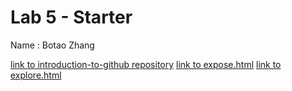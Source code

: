 # Lab 5 - Starter

Name : Botao Zhang

[link to introduction-to-github repository](https://github.com/BZhang-ucsd/introduction-to-github)
[link to expose.html](https://bzhang-ucsd.github.io/Lab5_Starter/expose.html)
[link to explore.html](https://bzhang-ucsd.github.io/Lab5_Starter/explore.html)
